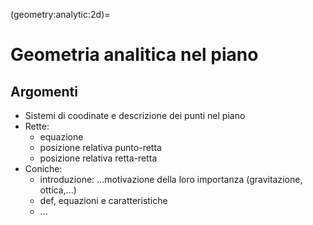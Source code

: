 (geometry:analytic:2d)=
# Geometria analitica nel piano

## Argomenti

- Sistemi di coodinate e descrizione dei punti nel piano
- Rette:
  - equazione
  - posizione relativa punto-retta
  - posizione relativa retta-retta
- Coniche:
  - introduzione: ...motivazione della loro importanza (gravitazione, ottica,...)
  - def, equazioni e caratteristiche
  - ...



